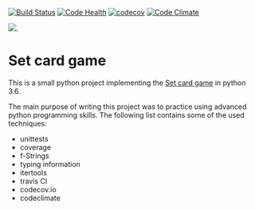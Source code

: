 [![Build Status](https://travis-ci.org/fkohlgrueber/set-game.svg?branch=master)](https://travis-ci.org/fkohlgrueber/set-game)
[![Code Health](https://landscape.io/github/fkohlgrueber/set-game/master/landscape.svg?style=flat)](https://landscape.io/github/fkohlgrueber/set-game/master)
[![codecov](https://codecov.io/gh/fkohlgrueber/set-game/branch/master/graph/badge.svg)](https://codecov.io/gh/fkohlgrueber/set-game)
[![Code Climate](https://codeclimate.com/github/fkohlgrueber/set-game/badges/gpa.svg)](https://codeclimate.com/github/fkohlgrueber/set-game)

[![](https://tokei.rs/b1/github/rust-lang/rust)](https://github.com/Aaronepower/tokei).
# Set card game

This is a small python project implementing the
 [Set card game](https://en.wikipedia.org/wiki/Set_(game))
 in python 3.6.

The main purpose of writing this project was to practice using advanced
 python programming skills. The following list contains some of the used techniques:

- unittests
- coverage
- f-Strings
- typing information
- itertools
- travis CI
- codecov.io
- codeclimate
